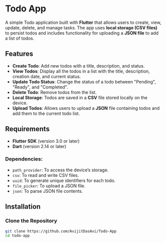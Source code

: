 # Todo App

A simple Todo application built with **Flutter** that allows users to create, view, update, delete, and manage tasks. The app uses **local storage (CSV files)** to persist todos and includes functionality for uploading a **JSON file** to add a list of todos.

## Features

- **Create Todo**: Add new todos with a title, description, and status.
- **View Todos**: Display all the todos in a list with the title, description, creation date, and current status.
- **Update Todo Status**: Change the status of a todo between "Pending", "Ready", and "Completed".
- **Delete Todo**: Remove todos from the list.
- **Local Storage**: Todos are saved in a **CSV** file stored locally on the device.
- **Upload Todos**: Allows users to upload a **JSON** file containing todos and add them to the current todo list.

## Requirements

- **Flutter SDK** (version 3.0 or later)
- **Dart** (version 2.14 or later)

### Dependencies:

- `path_provider`: To access the device’s storage.
- `csv`: To read and write CSV files.
- `uuid`: To generate unique identifiers for each todo.
- `file_picker`: To upload a JSON file.
- `json`: To parse JSON file contents.

## Installation

### Clone the Repository

```bash
git clone https://github.com/AvijitDasAvi/Todo-App
cd todo-app
